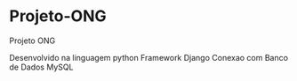 # Projeto-ONG
Projeto ONG 

Desenvolvido na linguagem python 
Framework Django
Conexao com Banco de Dados MySQL
